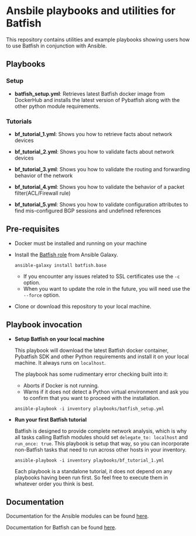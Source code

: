 # Ansbile playbooks and utilities for Batfish

This repository contains utilities and example playbooks showing users how to use Batfish in conjunction with Ansible.


## Playbooks

### Setup

- **batfish_setup.yml**: Retrieves latest Batfish docker image from DockerHub and installs the latest version of Pybatfish along with the other python module requirements. 

### Tutorials

- **bf_tutorial_1.yml**: Shows you how to retrieve facts about network devices

- **bf_tutorial_2.yml**: Shows you how to validate facts about network devices

- **bf_tutorial_3.yml**: Shows you how to validate the routing and forwarding behavior of the network

- **bf_tutorial_4.yml**: Shows you how to validate the behavior of a packet filter(ACL/Firewall rule) 

- **bf_tutorial_5.yml**: Shows you how to validate configuration attributes to find mis-configured BGP sessions and undefined references

## Pre-requisites
- Docker must be installed and running on your machine

- Install the [Batfish role](https://galaxy.ansible.com/batfish/base) from Ansible Galaxy.

  `ansible-galaxy install batfish.base`
  - If you encounter any issues related to SSL certificates use the `-c` option. 
  - When you want to update the role in the future, you will need use the `--force` option.
  
  
- Clone or download this repository to your local machine.


## Playbook invocation

- **Setup Batfish on your local machine**

  This playbook will download the latest Batfish docker container, Pybatfish SDK and other Python requirements and install it on your local machine. It always runs on `localhost`.

  The playbook has some rudimentary error checking built into it:  
  - Aborts if Docker is not running.
  - Warns if it does not detect a Python virtual environment and ask you to confirm that you want to proceed with the installation.
  
  `ansible-playbook -i inventory playbooks/batfish_setup.yml`

- **Run your first Batfish tutorial**

   Batfish is designed to provide complete network analysis, which is why all tasks calling Batfish modules should set `delegate_to: localhost` and `run_once: true`.
   This playbook is setup that way, so you can incorporate non-Batfish tasks that need to run across other hosts in your inventory.

  `ansible-playbook -i inventory playbooks/bf_tutorial_1.yml`

   Each playbook is a standalone tutorial, it does not depend on any playbooks having been run first. So feel free to execute them in whatever order you think is best.
   
## Documentation

Documentation for the Ansible modules can be found [here](https://github.com/batfish/ansible/blob/master/docs/README.md).

Documentation for Batfish can be found [here](https://github.com/batfish/batfish).

